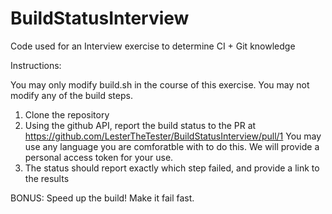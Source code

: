 # BuildStatusInterview
Code used for an Interview exercise to determine CI + Git knowledge 

Instructions: 

You may only modify build.sh in the course of this exercise.  You may not modify any of the build steps.

1. Clone the repository
2. Using the github API, report the build status to the PR at https://github.com/LesterTheTester/BuildStatusInterview/pull/1
   You may use any language you are comforatble with to do this.  We will provide a personal access token for your use.
3. The status should report exactly which step failed, and provide a link to the results

BONUS: Speed up the build!  Make it fail fast. 

